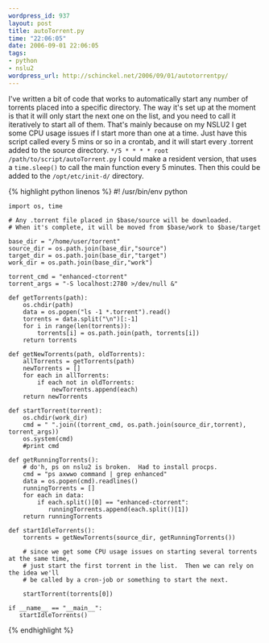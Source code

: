 ```yaml
--- 
wordpress_id: 937
layout: post
title: autoTorrent.py
time: "22:06:05"
date: 2006-09-01 22:06:05
tags: 
- python
- nslu2
wordpress_url: http://schinckel.net/2006/09/01/autotorrentpy/
---
```

I've written a bit of code that works to automatically start any number of torrents placed into a specific directory. The way it's set up at the moment is that it will only start the next one on the list, and you need to call it iteratively to start all of them. That's mainly because on my NSLU2 I get some CPU usage issues if I start more than one at a time. Just have this script called every 5 mins or so in a crontab, and it will start every .torrent added to the source directory. `*/5 * * * * root /path/to/script/autoTorrent.py` I could make a resident version, that uses a `time.sleep()` to call the main function every 5 minutes. Then this could be added to the `/opt/etc/init-d/` directory. 
    
    
{% highlight python linenos %}
    #! /usr/bin/env python
    
    import os, time
    
    # Any .torrent file placed in $base/source will be downloaded.  
    # When it's complete, it will be moved from $base/work to $base/target
    
    base_dir = "/home/user/torrent"
    source_dir = os.path.join(base_dir,"source")
    target_dir = os.path.join(base_dir,"target")
    work_dir = os.path.join(base_dir,"work")
    
    torrent_cmd = "enhanced-ctorrent"
    torrent_args = "-S localhost:2780 >/dev/null &"
    
    def getTorrents(path):
        os.chdir(path)
        data = os.popen("ls -1 *.torrent").read()
        torrents = data.split("\n")[:-1]
        for i in range(len(torrents)):
            torrents[i] = os.path.join(path, torrents[i])
        return torrents
    
    def getNewTorrents(path, oldTorrents):
        allTorrents = getTorrents(path)
        newTorrents = []
        for each in allTorrents:
            if each not in oldTorrents:
                newTorrents.append(each)
        return newTorrents
    
    def startTorrent(torrent):
        os.chdir(work_dir)
        cmd = " ".join((torrent_cmd, os.path.join(source_dir,torrent), torrent_args))
        os.system(cmd)
        #print cmd
    
    def getRunningTorrents():
        # do'h, ps on nslu2 is broken.  Had to install procps.
        cmd = "ps axwwo command | grep enhanced"
        data = os.popen(cmd).readlines()
        runningTorrents = []
        for each in data:
            if each.split()[0] == "enhanced-ctorrent":
               runningTorrents.append(each.split()[1])
        return runningTorrents
    
    def startIdleTorrents():
        torrents = getNewTorrents(source_dir, getRunningTorrents())
    
        # since we get some CPU usage issues on starting several torrents at the same time, 
        # just start the first torrent in the list.  Then we can rely on the idea we'll
        # be called by a cron-job or something to start the next.
        
        startTorrent(torrents[0])
    
    if __name__ == "__main__":
       startIdleTorrents()
{% endhighlight %}
    
    
